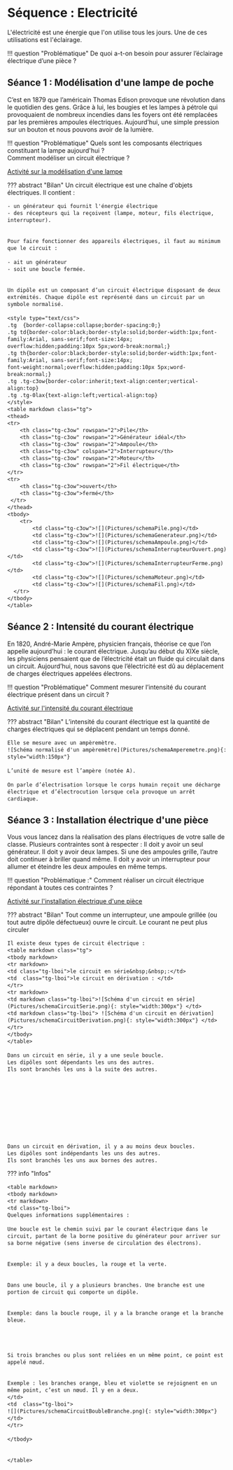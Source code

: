 # Séquence : Electricité 

L'électricité est une  énergie que l'on utilise tous les jours. Une de ces utilisations est l'éclairage. 

!!! question "Problématique"
    De quoi a-t-on besoin pour assurer l’éclairage électrique d’une pièce ?    

## Séance 1 : Modélisation d'une lampe de poche

C’est en 1879 que l’américain Thomas Edison provoque une révolution dans le quotidien des gens. Grâce à lui, les bougies et les lampes à pétrole qui provoquaient de nombreux incendies dans les foyers ont été remplacées par les premières ampoules électriques. Aujourd’hui, une simple pression sur un bouton et nous pouvons avoir de la lumière.

!!! question "Problématique"
    Quels sont les composants électriques constituant la lampe aujourd'hui ?  
    Comment modéliser un circuit électrique ?


[Activité sur la modélisation d'une lampe](../modelisationLampe)

??? abstract "Bilan"
    Un circuit électrique est une chaîne d'objets électriques. Il contient :

    - un générateur qui fournit l'énergie électrique
    - des récepteurs qui la reçoivent (lampe, moteur, fils électrique, interrupteur).


    Pour faire fonctionner des appareils électriques, il faut au minimum que le circuit :

    - ait un générateur
    - soit une boucle fermée.


    Un dipôle est un composant d’un circuit électrique disposant de deux extrémités. Chaque dipôle est représenté dans un circuit par un symbole normalisé.

    <style type="text/css">
    .tg  {border-collapse:collapse;border-spacing:0;}
    .tg td{border-color:black;border-style:solid;border-width:1px;font-family:Arial, sans-serif;font-size:14px;
    overflow:hidden;padding:10px 5px;word-break:normal;}
    .tg th{border-color:black;border-style:solid;border-width:1px;font-family:Arial, sans-serif;font-size:14px;
    font-weight:normal;overflow:hidden;padding:10px 5px;word-break:normal;}
    .tg .tg-c3ow{border-color:inherit;text-align:center;vertical-align:top}
    .tg .tg-0lax{text-align:left;vertical-align:top}
    </style>
    <table markdown class="tg">
    <thead>
    <tr>
        <th class="tg-c3ow" rowspan="2">Pile</th>
        <th class="tg-c3ow" rowspan="2">Générateur idéal</th>
        <th class="tg-c3ow" rowspan="2">Ampoule</th>
        <th class="tg-c3ow" colspan="2">Interrupteur</th>
        <th class="tg-c3ow" rowspan="2">Moteur</th>
        <th class="tg-c3ow" rowspan="2">Fil électrique</th>
    </tr>
    <tr>
        <th class="tg-c3ow">ouvert</th>
        <th class="tg-c3ow">fermé</th>
     </tr>
    </thead>
    <tbody>
        <tr>
            <td class="tg-c3ow">![](Pictures/schemaPile.png)</td>
            <td class="tg-c3ow">![](Pictures/schemaGenerateur.png)</td>
            <td class="tg-c3ow">![](Pictures/schemaAmpoule.png)</td>
            <td class="tg-c3ow">![](Pictures/schemaInterrupteurOuvert.png)</td>
            <td class="tg-c3ow">![](Pictures/schemaInterrupteurFerme.png)</td>
            <td class="tg-c3ow">![](Pictures/schemaMoteur.png)</td>
            <td class="tg-c3ow">![](Pictures/schemaFil.png)</td>
      </tr>
    </tbody>
    </table>



## Séance 2 : Intensité du courant électrique


En 1820, André-Marie Ampère, physicien français, théorise ce que l’on appelle aujourd’hui : le courant électrique. Jusqu’au début du XIXe siècle, les physiciens pensaient que de l’électricité était un fluide qui circulait dans un circuit. Aujourd’hui, nous savons que l’électricité est dû au déplacement de charges électriques appelées électrons.

!!! question "Problématique"
    Comment mesurer l’intensité du courant électrique présent dans un circuit ?


[Activité sur l'intensité du courant électrique](../intensiteCourant)

??? abstract "Bilan"
    L’intensité du courant électrique est la quantité de charges électriques qui se déplacent pendant un temps donné. 


    Elle se mesure avec un ampèremètre. 
    ![Schéma normalisé d'un ampèremètre](Pictures/schemaAmperemetre.png){: style="width:150px"}

    L’unité de mesure est l’ampère (notée A).  
    
    On parle d’électrisation lorsque le corps humain reçoit une décharge électrique et d’électrocution lorsque cela provoque un arrêt cardiaque.

## Séance 3 : Installation électrique d'une pièce 

Vous vous lancez dans la réalisation des plans électriques de votre salle de classe. Plusieurs contraintes sont à respecter : 
Il doit y avoir un seul générateur.
Il doit y avoir deux lampes. Si une des ampoules grille, l’autre doit continuer à briller quand même.
Il doit y avoir un interrupteur pour allumer et éteindre les deux ampoules en même temps.

!!! question "Problématique :"
    Comment réaliser un circuit électrique répondant à toutes ces contraintes  ?



[Activité sur l'installation électrique d'une pièce](../installElectrique)

??? abstract "Bilan"
    Tout comme un interrupteur, une ampoule grillée (ou tout autre dipôle défectueux) ouvre le circuit. Le courant ne peut plus circuler

 
    Il existe deux types de circuit électrique :   
    <table markdown class="tg">
    <tbody markdown>
    <tr markdown>
    <td class="tg-lboi">le circuit en série&nbsp;&nbsp;:</td>
    <td  class="tg-lboi">le circuit en dérivation : </td>
    </tr>
    <tr markdown>
    <td markdown class="tg-lboi">![Schéma d'un circuit en série](Pictures/schemaCircuitSerie.png){: style="width:300px"} </td>
    <td markdown class="tg-lboi"> ![Schéma d'un circuit en dérivation](Pictures/schemaCircuitDerivation.png){: style="width:300px"} </td>
    </tr>
    </tbody>
    </table>

    Dans un circuit en série, il y a une seule boucle. 
    Les dipôles sont dépendants les uns des autres.
    Ils sont branchés les uns à la suite des autres.










    Dans un circuit en dérivation, il y a au moins deux boucles.
    Les dipôles sont indépendants les uns des autres.
    Ils sont branchés les uns aux bornes des autres.



??? info "Infos"

    <table markdown>
    <tbody markdown>
    <tr markdown>
    <td class="tg-lboi">
    Quelques informations supplémentaires : 

    Une boucle est le chemin suivi par le courant électrique dans le circuit, partant de la borne positive du générateur pour arriver sur sa borne négative (sens inverse de circulation des électrons).


    Exemple: il y a deux boucles, la rouge et la verte.


    Dans une boucle, il y a plusieurs branches. Une branche est une portion de circuit qui comporte un dipôle. 


    Exemple: dans la boucle rouge, il y a la branche orange et la branche bleue.




    Si trois branches ou plus sont reliées en un même point, ce point est appelé nœud.


    Exemple : les branches orange, bleu et violette se rejoignent en un même point, c’est un nœud. Il y en a deux.
    </td>
    <td  class="tg-lboi">
    ![](Pictures/schemaCircuitBoubleBranche.png){: style="width:300px"}
    </td>
    </tr>
   
    </tbody>


    </table>





